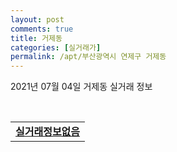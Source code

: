 ```yaml
---
layout: post
comments: true
title: 거제동
categories: [실거래가]
permalink: /apt/부산광역시 연제구 거제동
---
```


2021년 07월 04일 거제동 실거래 정보

<script type="text/javascript">
  google.charts.load('current', {'packages':['corechart']});
  google.charts.setOnLoadCallback(drawChart);

  function drawChart() {
    var data = google.visualization.arrayToDataTable([['거래일', '매매', '전월세', '전매'], ['20-07', 159, 65, 0], ['20-08', 122, 68, 0], ['20-09', 147, 73, 0], ['20-10', 337, 100, 0], ['20-11', 264, 107, 9], ['20-12', 54, 77, 34], ['21-01', 45, 87, 6], ['21-02', 37, 81, 3], ['21-03', 77, 74, 2], ['21-04', 55, 55, 398], ['21-05', 145, 41, 86], ['21-06', 47, 36, 0]]);

    var options = {
      title: '최근 유형별 거래량 추이',
      legend: { position: 'bottom' }
    };

    var chart = new google.visualization.LineChart(document.getElementById('columnchart_material'));
    chart.draw(data, (options));
  }
</script>

<div id="columnchart_material" style="width: 95%; margin-left: -35px; display: block"></div>
<br>
<table>
  <tr>
    <td colspan="4" style="font-weight: bold;"><a href="https://search.naver.com/search.naver?query=거제동 실거래정보없음">실거래정보없음</a></td>
  </tr>
    
</table>
    
